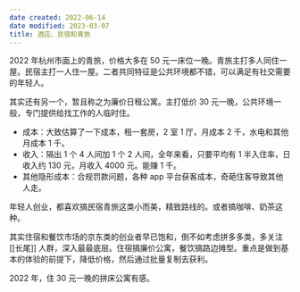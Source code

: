 ```yaml
---
date created: 2022-06-14
date modified: 2023-03-07
title: 酒店、民宿和青旅
---
```


2022 年杭州市面上的青旅，价格大多在 50 元一床位一晚。青旅主打多人同住一屋。民宿主打一人住一屋。二者共同特征是公共环境都不错，可以满足有社交需要的年轻人。

其实还有另一个，暂且称之为廉价日租公寓。主打低价 30 元一晚，公共环境一般，专门提供给找工作的人临时住。

- 成本：大致估算了一下成本，租一套房，2 室 1 厅，月成本 2 千，水电和其他月成本 1 千。
- 收入：隔出 1 个 4 人间加 1 个 2 人间，全年来看，只要平均有 1 半入住率，日收入约 130 元，月收入 4000 元。能赚 1 千。
- 其他隐形成本：合规罚款问题，各种 app 平台获客成本，奇葩住客导致其他人走。

年轻人创业，都喜欢搞民宿青旅这类小而美，精致路线的。或者搞咖啡、奶茶这种。

其实住宿和餐饮市场的京东类的创业者早已饱和，倒不如考虑拼多多类，多关注 [[长尾]] 人群，深入最最底层。住宿搞廉价公寓，餐饮搞路边摊型。重点是做到基本的体验的前提下，降低价格，然后通过批量复制去获利。

2022 年，住 30 元一晚的拼床公寓有感。
